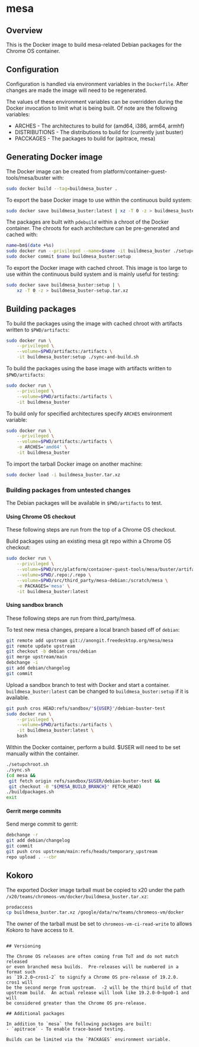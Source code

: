 # mesa

## Overview

This is the Docker image to build mesa-related Debian packages for the Chrome
OS container.

## Configuration

Configuration is handled via environment variables in the `Dockerfile`.
After changes are made the image will need to be regenerated.

The values of these environment variables can be overridden during the
Docker invocation to limit what is being built.  Of note are the following
variables:
- ARCHES - The architectures to build for (amd64, i386, arm64, armhf)
- DISTRIBUTIONS - The distributions to build for (currently just buster)
- PACCKAGES - The packages to build for (apitrace, mesa)

## Generating Docker image

The Docker image can be created from platform/container-guest-tools/mesa/buster
with:
```sh
sudo docker build --tag=buildmesa_buster .
```

To export the base Docker image to use within the continuous build system:
```sh
sudo docker save buildmesa_buster:latest | xz -T 0 -z > buildmesa_buster.tar.xz
```

The packages are built with `pdebuild` within a chroot of the Docker
container.  The chroots for each architecture can be pre-generated and
cached with:
```sh
name=bm$(date +%s)
sudo docker run --privileged --name=$name -it buildmesa_buster ./setupchroot.sh
sudo docker commit $name buildmesa_buster:setup
```

To export the Docker image with cached chroot.  This image is too large
to use within the continuous build system and is mainly useful for testing:
```sh
sudo docker save buildmesa_buster:setup | \
    xz -T 0 -z > buildmesa_buster-setup.tar.xz
```

## Building packages

To build the packages using the image with cached chroot with artifacts
written to `$PWD/artifacts`:
```sh
sudo docker run \
    --privileged \
    --volume=$PWD/artifacts:/artifacts \
    -it buildmesa_buster:setup ./sync-and-build.sh
```

To build the packages using the base image with artifacts written to
`$PWD/artifacts`:
```sh
sudo docker run \
    --privileged \
    --volume=$PWD/artifacts:/artifacts \
    -it buildmesa_buster
```

To build only for specified architectures specify `ARCHES` environment
variable:
```sh
sudo docker run \
    --privileged \
    --volume=$PWD/artifacts:/artifacts \
    -e ARCHES='amd64' \
    -it buildmesa_buster
```

To import the tarball Docker image on another machine:
```sh
sudo docker load -i buildmesa_buster.tar.xz
```

### Building packages from untested changes

The Debian packages will be available in `$PWD/artifacts` to test.

#### Using Chrome OS checkout

These following steps are run from the top of a Chrome OS checkout.

Build packages using an existing mesa git repo within a Chrome OS checkout:
```sh
sudo docker run \
    --privileged \
    --volume=$PWD/src/platform/container-guest-tools/mesa/buster/artifacts:/artifacts \
    --volume=$PWD/.repo:/.repo \
    --volume=$PWD/src/third_party/mesa-debian:/scratch/mesa \
    -e PACKAGES='mesa' \
    -it buildmesa_buster:latest
```

#### Using sandbox branch

These following steps are run from third_party/mesa.

To test new mesa changes, prepare a local branch based off of
`debian`:
```sh
git remote add upstream git://anongit.freedesktop.org/mesa/mesa
git remote update upstream
git checkout -b debian cros/debian
git merge upstream/main
debchange -i
git add debian/changelog
git commit
```

Upload a sandbox branch to test with Docker and start a container.
`buildmesa_buster:latest` can be changed to `buildmesa_buster:setup` if it is
available.
```sh
git push cros HEAD:refs/sandbox/"${USER}"/debian-buster-test
sudo docker run \
    --privileged \
    --volume=$PWD/artifacts:/artifacts \
    -it buildmesa_buster:latest \
    bash
```

Within the Docker container, perform a build.  $USER will need to be
set manually within the container.
```sh
./setupchroot.sh
./sync.sh
(cd mesa &&
 git fetch origin refs/sandbox/$USER/debian-buster-test &&
 git checkout -B "${MESA_BUILD_BRANCH}" FETCH_HEAD)
./buildpackages.sh
exit
```

#### Gerrit merge commits

Send merge commit to gerrit:
```sh
debchange -r
git add debian/changelog
git commit
git push cros upstream/main:refs/heads/temporary_upstream
repo upload . --cbr
```

## Kokoro

The exported Docker image tarball must be copied to x20 under the path
`/x20/teams/chromeos-vm/docker/buildmesa_buster.tar.xz`:
```sh
prodaccess
cp buildmesa_buster.tar.xz /google/data/rw/teams/chromeos-vm/docker
```

The owner of the tarball must be set to `chromeos-vm-ci-read-write` to
allows Kokoro to have access to it.
```

## Versioning

The Chrome OS releases are often coming from ToT and do not match released
or even branched mesa builds.  Pre-releases will be numbered in a format such
as `19.2.0~cros1-2` to signify a Chrome OS pre-release of 19.2.0.  cros1 will
be the second merge from upstream.  -2 will be the third build of that 
upstream build.  An actual release will look like 19.2.0-0~bpo0-1 and will 
be considered greater than the Chrome OS pre-release.

## Additional packages

In addition to `mesa` the following packages are built:
- `apitrace` - To enable trace-based testing.

Builds can be limited via the `PACKAGES` environment variable.
